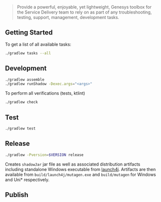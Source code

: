 
> Provide a powerful, enjoyable, yet lightweight, Genesys toolbox for the Service
> Delivery team to rely on as part of any troubleshooting, testing, support, management,
> development tasks.

## Getting Started

To get a list of all available tasks:

```bash
./gradlew tasks --all
```

## Development

```bash
./gradlew assemble
./gradlew runShadow -Dexec.args="<args>"
```

To perform all verifications (tests, ktlint)

```bash
./gradlew check
```

## Test

```bash
./gradlew test
```

## Release

```bash
./gradlew -Pversion=$VERSION release
```

Creates `shadowJar` jar file as well as associated distribution artifacts including standalone
Windows executable from [launch4j](http://launch4j.sourceforge.net/).
Artifacts are then available from `build/launch4j/mutagen.exe` and `build/mutagen` for
Windows and Uni* respectively.

## Publish